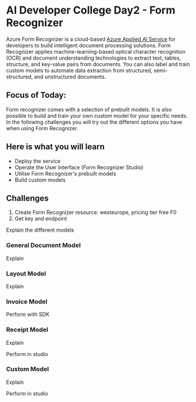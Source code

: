 # AI Developer College Day2 - Form Recognizer

Azure Form Recognizer is a cloud-based [Azure Applied AI Service](https://learn.microsoft.com/en-us/azure/applied-ai-services/?view=form-recog-3.0.0) for developers to build intelligent document processing solutions. Form Recognizer applies machine-learning-based optical character recognition (OCR) and document understanding technologies to extract text, tables, structure, and key-value pairs from documents. You can also label and train custom models to automate data extraction from structured, semi-structured, and unstructured documents.

## Focus of Today:

Form recognizer comes with a selection of prebuilt models. It is also possible to build and train your own custom model for your specific needs. In the following challenges you will try out the different options you have when using Form Recognizer.

## Here is what you will learn

- Deploy the service
- Operate the User Interface (Form Recognizer Studio)
- Utilise Form Recognizer's prebuilt models
- Build custom models

## Challenges

1. Create Form Recognizer resource: westeurope, pricing tier free F0
1. Get key and endpoint

Explain the different models

### General Document Model

Explain

### Layout Model

Explain

### Invoice Model 

Perform with SDK

### Receipt Model

Explain

Perform in studio

### Custom Model

Explain

Perform in studio